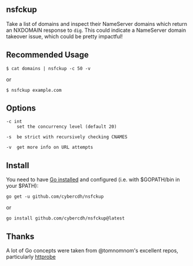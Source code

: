 ## nsfckup
Take a list of domains and inspect their NameServer domains which return an NXDOMAIN response to `dig`. This could indicate a NameServer domain takeover issue, which could be pretty impactful!

## Recommended Usage

`$ cat domains | nsfckup -c 50 -v`

or 

`$ nsfckup example.com`


## Options

```
-c int
    set the concurrency level (default 20)

-s  be strict with recursively checking CNAMES

-v  get more info on URL attempts
```

## Install

You need to have [Go installed](https://golang.org/doc/install) and configured (i.e. with $GOPATH/bin in your $PATH):

`go get -u github.com/cybercdh/nsfckup`

or

`go install github.com/cybercdh/nsfckup@latest`


## Thanks

A lot of Go concepts were taken from @tomnomnom's excellent repos, particularly [httprobe](https://github.com/tomnomnom/httprobe)

